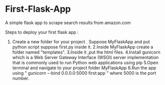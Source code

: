 # First-Flask-App
A simple flask app to scrape search results from amazon.com

Steps to deploy your first flask app :
1. Create a new folder for your project . Suppose MyFlaskApp and put python script suppose first.py inside it.
2.Inside MyFlaskApp create a folder named "templates".
3.Inside it ,put the html files.
4.Install gunicorn which is a Web Server Gateway Interface (WSGI) server implementation that is commonly used to run Python     web applications using pip
5.Open terminal and navigate to your project folder MyFlaskApp
6.Run the app using " gunicorn --bind 0.0.0.0:5000 first:app " where 5000 is the port number.
